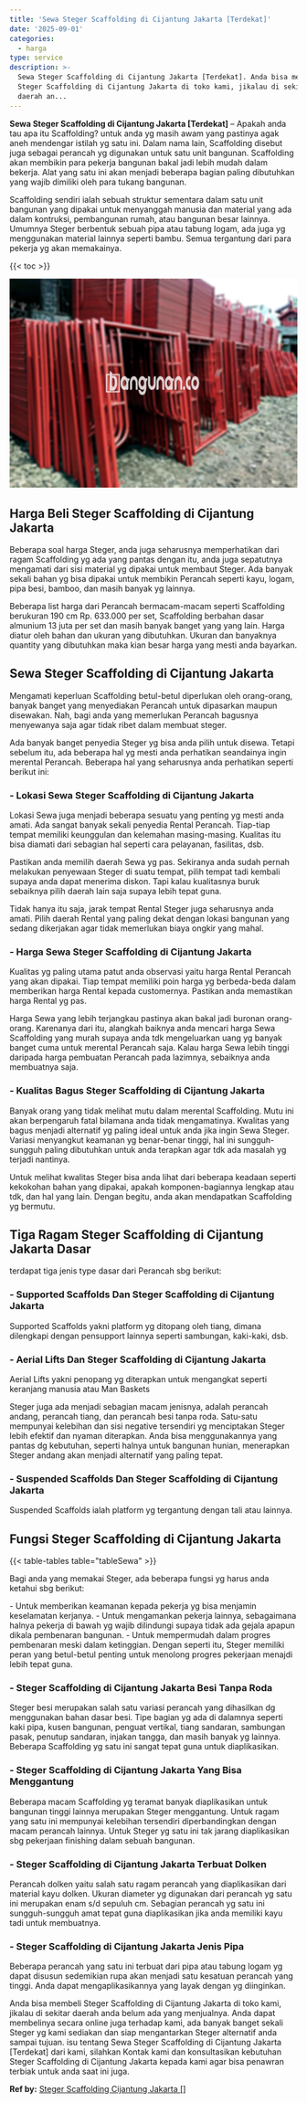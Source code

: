 ```yaml
---
title: 'Sewa Steger Scaffolding di Cijantung Jakarta [Terdekat]'
date: '2025-09-01'
categories:
  - harga
type: service
description: >-
  Sewa Steger Scaffolding di Cijantung Jakarta [Terdekat]. Anda bisa membeli
  Steger Scaffolding di Cijantung Jakarta di toko kami, jikalau di sekitar
  daerah an...
---
```


**Sewa Steger Scaffolding di Cijantung Jakarta \[Terdekat\]** – Apakah anda tau apa itu Scaffolding? untuk anda yg masih awam yang pastinya agak aneh mendengar istilah yg satu ini. Dalam nama lain, Scaffolding disebut juga sebagai perancah yg digunakan untuk satu unit bangunan. Scaffolding akan membikin para pekerja bangunan bakal jadi lebih mudah dalam bekerja. Alat yang satu ini akan menjadi beberapa bagian paling dibutuhkan yang wajib dimiliki oleh para tukang bangunan.

Scaffolding sendiri ialah sebuah struktur sementara dalam satu unit bangunan yang dipakai untuk menyanggah manusia dan material yang ada dalam kontruksi, pembangunan rumah, atau bangunan besar lainnya. Umumnya Steger berbentuk sebuah pipa atau tabung logam, ada juga yg menggunakan material lainnya seperti bambu. Semua tergantung dari para pekerja yg akan memakainya.

{{< toc >}}

![Sewa Steger Scaffolding di Cijantung Jakarta [Terdekat]](/images/sewa-scaffolding-steger-08.png)

## Harga Beli Steger Scaffolding di Cijantung Jakarta

Beberapa soal harga Steger, anda juga seharusnya memperhatikan dari ragam Scaffolding yg ada yang pantas dengan itu, anda juga sepatutnya mengamati dari sisi material yg dipakai untuk membaut Steger. Ada banyak sekali bahan yg bisa dipakai untuk membikin Perancah seperti kayu, logam, pipa besi, bamboo, dan masih banyak yg lainnya.

Beberapa list harga dari Perancah bermacam-macam seperti Scaffolding berukuran 190 cm Rp. 633.000 per set, Scaffolding berbahan dasar almunium 13 juta per set dan masih banyak banget yang yang lain. Harga diatur oleh bahan dan ukuran yang dibutuhkan. Ukuran dan banyaknya quantity yang dibutuhkan maka kian besar harga yang mesti anda bayarkan.

## Sewa Steger Scaffolding di Cijantung Jakarta

Mengamati keperluan Scaffolding betul-betul diperlukan oleh orang-orang, banyak banget yang menyediakan Perancah untuk dipasarkan maupun disewakan. Nah, bagi anda yang memerlukan Perancah bagusnya menyewanya saja agar tidak ribet dalam membuat steger.

Ada banyak banget penyedia Steger yg bisa anda pilih untuk disewa. Tetapi sebelum itu, ada beberapa hal yg mesti anda perhatikan seandainya ingin merental Perancah. Beberapa hal yang seharusnya anda perhatikan seperti berikut ini:

### \- Lokasi Sewa Steger Scaffolding di Cijantung Jakarta

Lokasi Sewa juga menjadi beberapa sesuatu yang penting yg mesti anda amati. Ada sangat banyak sekali penyedia Rental Perancah. Tiap-tiap tempat memiliki keunggulan dan kelemahan masing-masing. Kualitas itu bisa diamati dari sebagian hal seperti cara pelayanan, fasilitas, dsb.

Pastikan anda memilih daerah Sewa yg pas. Sekiranya anda sudah pernah melakukan penyewaan Steger di suatu tempat, pilih tempat tadi kembali supaya anda dapat menerima diskon. Tapi kalau kualitasnya buruk sebaiknya pilih daerah lain saja supaya lebih tepat guna.

Tidak hanya itu saja, jarak tempat Rental Steger juga seharusnya anda amati. Pilih daerah Rental yang paling dekat dengan lokasi bangunan yang sedang dikerjakan agar tidak memerlukan biaya ongkir yang mahal.

### \- Harga Sewa Steger Scaffolding di Cijantung Jakarta

Kualitas yg paling utama patut anda observasi yaitu harga Rental Perancah yang akan dipakai. Tiap tempat memiliki poin harga yg berbeda-beda dalam memberikan harga Rental kepada customernya. Pastikan anda memastikan harga Rental yg pas.

Harga Sewa yang lebih terjangkau pastinya akan bakal jadi buronan orang-orang. Karenanya dari itu, alangkah baiknya anda mencari harga Sewa Scaffolding yang murah supaya anda tdk mengeluarkan uang yg banyak banget cuma untuk merental Perancah saja. Kalau harga Sewa lebih tinggi daripada harga pembuatan Perancah pada lazimnya, sebaiknya anda membuatnya saja.

### \- Kualitas Bagus Steger Scaffolding di Cijantung Jakarta

Banyak orang yang tidak melihat mutu dalam merental Scaffolding. Mutu ini akan berpengaruh fatal bilamana anda tidak mengamatinya. Kwalitas yang bagus menjadi alternatif yg paling ideal untuk anda jika ingin Sewa Steger. Variasi menyangkut keamanan yg benar-benar tinggi, hal ini sungguh-sungguh paling dibutuhkan untuk anda terapkan agar tdk ada masalah yg terjadi nantinya.

Untuk melihat kwalitas Steger bisa anda lihat dari beberapa keadaan seperti kekokohan bahan yang dipakai, apakah komponen-bagiannya lengkap atau tdk, dan hal yang lain. Dengan begitu, anda akan mendapatkan Scaffolding yg bermutu.

## Tiga Ragam Steger Scaffolding di Cijantung Jakarta Dasar

terdapat tiga jenis type dasar dari Perancah sbg berikut:

### \- Supported Scaffolds Dan Steger Scaffolding di Cijantung Jakarta

Supported Scaffolds yakni platform yg ditopang oleh tiang, dimana dilengkapi dengan pensupport lainnya seperti sambungan, kaki-kaki, dsb.

### \- Aerial Lifts Dan Steger Scaffolding di Cijantung Jakarta

Aerial Lifts yakni penopang yg diterapkan untuk mengangkat seperti keranjang manusia atau Man Baskets

Steger juga ada menjadi sebagian macam jenisnya, adalah perancah andang, perancah tiang, dan perancah besi tanpa roda. Satu-satu mempunyai kelebihan dan sisi negative tersendiri yg menciptakan Steger lebih efektif dan nyaman diterapkan. Anda bisa menggunakannya yang pantas dg kebutuhan, seperti halnya untuk bangunan hunian, menerapkan Steger andang akan menjadi alternatif yang paling tepat.

### \- Suspended Scaffolds Dan Steger Scaffolding di Cijantung Jakarta

Suspended Scaffolds ialah platform yg tergantung dengan tali atau lainnya.

## Fungsi Steger Scaffolding di Cijantung Jakarta

{{< table-tables table="tableSewa" >}}

Bagi anda yang memakai Steger, ada beberapa fungsi yg harus anda ketahui sbg berikut:

\- Untuk memberikan keamanan kepada pekerja yg bisa menjamin keselamatan kerjanya. - Untuk mengamankan pekerja lainnya, sebagaimana halnya pekerja di bawah yg wajib dilindungi supaya tidak ada gejala apapun dikala pembenaran bangunan. - Untuk mempermudah dalam progres pembenaran meski dalam ketinggian. Dengan seperti itu, Steger memiliki peran yang betul-betul penting untuk menolong progres pekerjaan menajdi lebih tepat guna.

### \- Steger Scaffolding di Cijantung Jakarta Besi Tanpa Roda

Steger besi merupakan salah satu variasi perancah yang dihasilkan dg menggunakan bahan dasar besi. Tipe bagian yg ada di dalamnya seperti kaki pipa, kusen bangunan, penguat vertikal, tiang sandaran, sambungan pasak, penutup sandaran, injakan tangga, dan masih banyak yg lainnya. Beberapa Scaffolding yg satu ini sangat tepat guna untuk diaplikasikan.

### \- Steger Scaffolding di Cijantung Jakarta Yang Bisa Menggantung

Beberapa macam Scaffolding yg teramat banyak diaplikasikan untuk bangunan tinggi lainnya merupakan Steger menggantung. Untuk ragam yang satu ini mempunyai kelebihan tersendiri diperbandingkan dengan macam perancah lainnya. Untuk Steger yg satu ini tak jarang diaplikasikan sbg pekerjaan finishing dalam sebuah bangunan.

### \- Steger Scaffolding di Cijantung Jakarta Terbuat Dolken

Perancah dolken yaitu salah satu ragam perancah yang diaplikasikan dari material kayu dolken. Ukuran diameter yg digunakan dari perancah yg satu ini merupakan enam s/d sepuluh cm. Sebagian perancah yg satu ini sungguh-sungguh amat tepat guna diaplikasikan jika anda memiliki kayu tadi untuk membuatnya.

### \- Steger Scaffolding di Cijantung Jakarta Jenis Pipa

Beberapa perancah yang satu ini terbuat dari pipa atau tabung logam yg dapat disusun sedemikian rupa akan menjadi satu kesatuan perancah yang tinggi. Anda dapat mengaplikasikannya yang layak dengan yg diinginkan.

Anda bisa membeli Steger Scaffolding di Cijantung Jakarta di toko kami, jikalau di sekitar daerah anda belum ada yang menjualnya. Anda dapat membelinya secara online juga terhadap kami, ada banyak banget sekali Steger yg kami sediakan dan siap mengantarkan Steger alternatif anda sampai tujuan. isu tentang Sewa Steger Scaffolding di Cijantung Jakarta \[Terdekat\] dari kami, silahkan Kontak kami dan konsultasikan kebutuhan Steger Scaffolding di Cijantung Jakarta kepada kami agar bisa penawran terbiak untuk anda saat ini juga.

**Ref by:** [Steger Scaffolding Cijantung Jakarta []](https://id.wikipedia.org/wiki/Steger)
